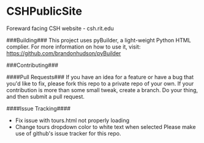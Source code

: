 CSHPublicSite
================

Foreward facing CSH website - csh.rit.edu

###Building###
This project uses pyBuilder, a light-weight Python HTML complier. For more information on how to use it, visit: https://github.com/brandonhudson/pyBuilder

###Contributing###

####Pull Requests###
If you have an idea for a feature or have a bug that you'd like to fix, please fork this repo to a private repo of your own. If your contribution is more than some small tweak, create a branch. Do your thing, and then submit a pull request.

####Issue Tracking####
- Fix issue with tours.html not properly loading
- Change tours dropdown color to white text when selected
Please make use of github's issue tracker for this repo.

